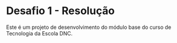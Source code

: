 # Desafio 1 - Resolução
Este é um projeto de desenvolvimento do módulo base do curso de Tecnologia da Escola DNC.
